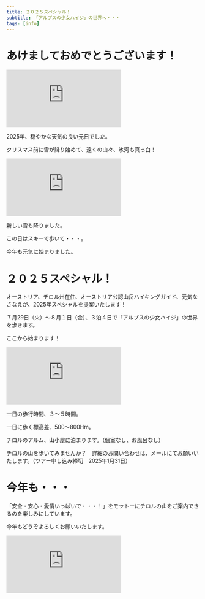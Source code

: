 ```yaml
---
title: ２０２５スペシャル！
subtitle: 「アルプスの少女ハイジ」の世界へ・・・
tags: [info]
---
```


# あけましておめでとうございます！

![20250101hafelekar1](https://piwigo.schickl.de/i.php?/upload/2025/01/07/20250107144510-ed748092-me.jpg)

2025年、穏やかな天気の良い元日でした。

クリスマス前に雪が降り始めて、遠くの山々、氷河も真っ白！

![20250103rangerkopfel](https://piwigo.schickl.de/i.php?/upload/2025/01/06/20250106101852-4346f261-me.jpg)

新しい雪も降りました。

この日はスキーで歩いて・・・。

今年も元気に始まりました。


# ２０２５スペシャル！

オーストリア、チロル州在住、オーストリア公認山岳ハイキングガイド、元気なさなえが、2025年スペシャルを提案いたします！

７月29日（火）〜８月１日（金）、３泊４日で「アルプスの少女ハイジ」の世界を歩きます。

ここから始まります！

![20240604gießßenbach](https://piwigo.schickl.de/i.php?/upload/2025/01/07/20250107071238-05b26230-me.jpg)

一日の歩行時間、３〜５時間。

一日に歩く標高差、500〜800Hm。

チロルのアルム、山小屋に泊まります。（個室なし、お風呂なし）

チロルの山を歩いてみませんか？　詳細のお問い合わせは、メールにてお願いいたします。（ツアー申し込み締切　2025年1月31日）


# 今年も・・・

「安全・安心・愛情いっぱいで・・・！」をモットーにチロルの山をご案内できるのを楽しみにしています。

今年もどうぞよろしくお願いいたします。

![20250101hafelekar2](https://piwigo.schickl.de/i.php?/upload/2025/01/06/20250106101419-7e48708c-me.jpg)







